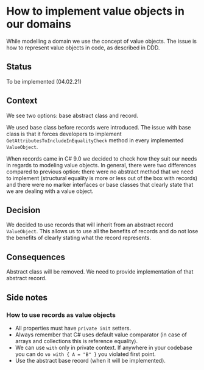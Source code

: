 # How to implement value objects in our domains

While modelling a domain we use the concept of value objects. The issue is how to represent value objects in code, as described in DDD.

## Status

To be implemented (04.02.21)

## Context

We see two options: base abstract class and record.

We used base class before records were introduced. The issue with base class is that it forces developers to implement `GetAttributesToIncludeInEqualityCheck` method in every implemented `ValueObject`.

When records came in C# 9.0 we decided to check how they suit our needs in regards to modeling value objects. In general, there were two differences compared to previous option: there were no abstract method that we need to implement (structural equality is more or less out of the box with records) and there were no marker interfaces or base classes that clearly state that we are dealing with a value object.

## Decision

We decided to use records that will inherit from an abstract record `ValueObject`. This allows us to use all the benefits of records and do not lose the benefits of clearly stating what the record represents.

## Consequences

Abstract class will be removed. We need to provide implementation of that abstract record.

## Side notes

### How to use records as value objects

* All properties must have `private init` setters.
* Always remember that C# uses default value comparator (in case of arrays and collections this is reference equality).
* We can use `with` only in private context. If anywhere in your codebase you can do `vo with { A = "B" }` you violated first point.
* Use the abstract base record (when it will be implemented).
